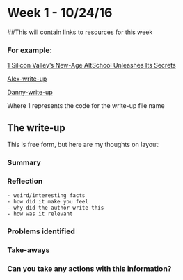# Week 1 - 10/24/16

##This will contain links to resources for this week

### For example:

[1 Silicon Valley’s New-Age AltSchool Unleashes Its Secrets](https://www.wired.com/2016/10/altschool-shares-secrets-outside-educators/) 

[Alex-write-up](write-ups/alex-1.md)


[Danny-write-up](write-ups/danny-1.md)

Where 1 represents the code for the write-up file name


## The write-up

This is free form, but here are my thoughts on layout:

### Summary


### Reflection
	- weird/interesting facts
	- how did it make you feel
	- why did the author write this
	- how was it relevant


### Problems identified


### Take-aways


### Can you take any actions with this information?